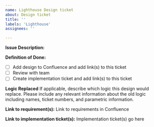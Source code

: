 ```yaml
---
name: Lighthouse Design ticket
about: Design ticket
title: ''
labels: 'Lighthouse'
assignees: ''

---
```


**Issue Description:**

**Definition of Done:**
- [ ] Add design to Confluence and add link(s) to this ticket
- [ ] Review with team
- [ ] Create implementation ticket and add link(s) to this ticket

**Logic Replaced**
If applicable, describe which logic this design would replace. Please include any relevant information about the old logic including names, ticket numbers, and parametric information. 

**Link to requirement(s):**
Link to requirements in Confluence <add link here>
  
**Link to implementation ticket(s):**
Implementation ticket(s) go here
